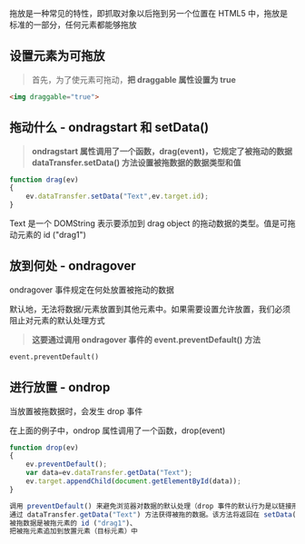 拖放是一种常见的特性，即抓取对象以后拖到另一个位置在 HTML5 中，拖放是标准的一部分，任何元素都能够拖放

## 设置元素为可拖放

> 首先，为了使元素可拖动，**把 draggable 属性设置为 true**

```html
<img draggable="true">
```

## 拖动什么 - ondragstart 和 setData()

> **ondragstart 属性调用了一个函数，drag(event)，它规定了被拖动的数据dataTransfer.setData() 方法设置被拖数据的数据类型和值**

```javascript
function drag(ev)
{
    ev.dataTransfer.setData("Text",ev.target.id);
}
```

Text 是一个 DOMString 表示要添加到 drag object 的拖动数据的类型。值是可拖动元素的 id ("drag1")

## 放到何处 - ondragover

ondragover 事件规定在何处放置被拖动的数据

默认地，无法将数据/元素放置到其他元素中。如果需要设置允许放置，我们必须阻止对元素的默认处理方式

> **这要通过调用 ondragover 事件的 event.preventDefault() 方法**

```html
event.preventDefault()
```

## 进行放置 - ondrop

当放置被拖数据时，会发生 drop 事件

在上面的例子中，ondrop 属性调用了一个函数，drop(event)

```javascript
function drop(ev)
{
    ev.preventDefault();
    var data=ev.dataTransfer.getData("Text");
    ev.target.appendChild(document.getElementById(data));
}
```

```javascript
调用 preventDefault() 来避免浏览器对数据的默认处理（drop 事件的默认行为是以链接形式打开）
通过 dataTransfer.getData("Text") 方法获得被拖的数据。该方法将返回在 setData() 方法中设置为相同类型的任何数据
被拖数据是被拖元素的 id ("drag1")、
把被拖元素追加到放置元素（目标元素）中
```

